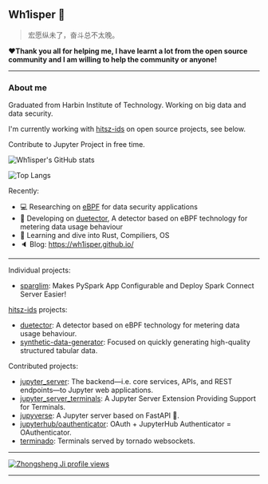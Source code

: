 ## Wh1isper 👋

> 宏愿纵未了，奋斗总不太晚。

**❤Thank you all for helping me, I have learnt a lot from the open source community and I am willing to help the community or anyone!**

---
### About me

Graduated from Harbin Institute of Technology. Working on big data and data security.

I'm currently working with [hitsz-ids](https://github.com/hitsz-ids) on open source projects, see below.

Contribute to Jupyter Project in free time.

![Wh1isper's GitHub stats](https://github-readme-stats.vercel.app/api?username=wh1isper&count_private=true)

![Top Langs](https://github-readme-stats.vercel.app/api/top-langs/?username=wh1isper&hide=javascript,css,html&layout=compact)

Recently:

- 💻 Researching on [eBPF](https://ebpf.io/) for data security applications
- 🔧 Developing on [duetector](https://github.com/hitsz-ids/duetector), A detector based on eBPF technology for metering data usage behaviour
- 📕 Learning and dive into Rust, Compiliers, OS
- 🔈 Blog: https://wh1isper.github.io/

---

Individual projects:
- [sparglim](https://github.com/Wh1isper/sparglim): Makes PySpark App Configurable and Deploy Spark Connect Server Easier!

[hitsz-ids](https://github.com/hitsz-ids) projects:
- [duetector](https://github.com/hitsz-ids/duetector): A detector based on eBPF technology for metering data usage behaviour.
- [synthetic-data-generator](https://github.com/hitsz-ids/synthetic-data-generator): Focused on quickly generating high-quality structured tabular data.

Contributed projects:
- [jupyter_server](https://github.com/jupyter-server/jupyter_server): The backend—i.e. core services, APIs, and REST endpoints—to Jupyter web applications.
- [jupyter_server_terminals](https://github.com/jupyter-server/jupyter_server_terminals): A Jupyter Server Extension Providing Support for Terminals.
- [jupyverse](https://github.com/jupyter-server/jupyverse): A Jupyter server based on FastAPI 🚀.
- [jupyterhub/oauthenticator](https://github.com/jupyterhub/oauthenticator): OAuth + JupyterHub Authenticator = OAuthenticator.
- [terminado](https://github.com/jupyter/terminado): Terminals served by tornado websockets.

---

[![Zhongsheng Ji profile views](https://u8views.com/api/v1/github/profiles/43375501/views/day-week-month-total-count.svg)](https://u8views.com/github/Wh1isper)

---
